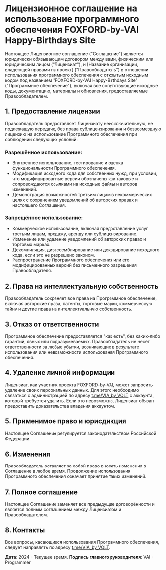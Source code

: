 # Лицензионное соглашение на использование программного обеспечения FOXFORD-by-VAI Happy-Birthdays Site

Настоящее Лицензионное соглашение ("Соглашение") является юридически обязывающим договором между вами, физическим или юридическим лицом ("Лицензиат"), и [Название организации, владеющей правами на проект] ("Правообладатель") в отношении использования программного обеспечения с открытым исходным кодом под названием "FOXFORD-by-VAI Happy-Birthdays Site" ("Программное обеспечение"), включая все сопутствующие исходные коды, документацию, материалы и обновления, предоставляемые Правообладателем.

## 1. Предоставление лицензии

Правообладатель предоставляет Лицензиату неисключительную, не подлежащую передаче, без права сублицензирования и безвозмездную лицензию на использование Программного обеспечения при соблюдении следующих условий:

### Разрешённое использование:
- Внутреннее использование, тестирование и оценка функциональности Программного обеспечения.
- Модификация исходного кода для собственных нужд, при условии, что модифицированные версии обозначены как таковые и сопровождаются ссылками на исходные файлы и авторов изменений.
- Демонстрация возможностей третьим лицам в некоммерческих целях с сохранением уведомлений об авторских правах и настоящего Соглашения.

### Запрещённое использование:
- Коммерческое использование, включая предоставление услуг третьим лицам, продажу, аренду или сублицензирование.
- Изменение или удаление уведомлений об авторских правах и торговых марках.
- Декомпиляция, дизассемблирование или декодирование исходного кода, если это не разрешено законом.
- Распространение Программного обеспечения или его модифицированных версий без письменного разрешения Правообладателя.

## 2. Права на интеллектуальную собственность

Правообладатель сохраняет все права на Программное обеспечение, включая авторские права, патенты, торговые марки, коммерческую тайну и другие права на интеллектуальную собственность.

## 3. Отказ от ответственности

Программное обеспечение предоставляется "как есть", без каких-либо гарантий, явных или подразумеваемых. Правообладатель не несёт ответственности за любые убытки, возникающие в результате использования или невозможности использования Программного обеспечения.

## 4. Удаление личной информации

Лицензиат, как участник проекта FOXFORD-by-VAI, может запросить удаление своих персональных данных. Для этого необходимо связаться с администрацией по адресу [t.me/VIA_by_VOLT](https://t.me/VIA_by_VOLT) с аккаунта, который требуется удалить. Если это невозможно, Лицензиат обязан предоставить доказательства владения аккаунтом.

## 5. Применимое право и юрисдикция

Настоящее Соглашение регулируется законодательством Российской Федерации.

## 6. Изменения

Правообладатель оставляет за собой право вносить изменения в Соглашение в любое время. Продолжение использования Программного обеспечения означает принятие таких изменений.

## 7. Полное соглашение

Настоящее Соглашение заменяет все предыдущие договорённости и является полным соглашением между Лицензиатом и Правообладателем.

## 8. Контакты

Все вопросы, касающиеся использования Программного обеспечения, следует направлять по адресу [t.me/VIA_by_VOLT](https://t.me/VIA_by_VOLT).

**Дата**: 2024 - Текущее время.
**Подпись главного руководителя**: VAI - Programmer
